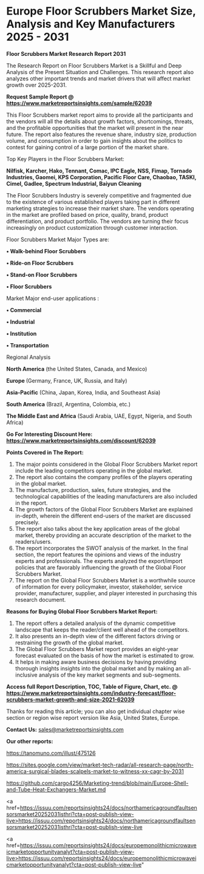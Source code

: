  # Europe Floor Scrubbers Market Size, Analysis and Key Manufacturers 2025 - 2031

<strong>Floor Scrubbers Market Research Report 2031</strong>

The Research Report on Floor Scrubbers Market is a Skillful and Deep Analysis of the Present Situation and Challenges. This research report also analyzes other important trends and market drivers that will affect market growth over 2025-2031.

<strong>Request Sample Report @ <a href=https://www.marketreportsinsights.com/sample/62039>https://www.marketreportsinsights.com/sample/62039</a></strong>

This Floor Scrubbers market report aims to provide all the participants and the vendors will all the details about growth factors, shortcomings, threats, and the profitable opportunities that the market will present in the near future. The report also features the revenue share, industry size, production volume, and consumption in order to gain insights about the politics to contest for gaining control of a large portion of the market share.

Top Key Players in the Floor Scrubbers Market:

<strong>Nilfisk, Karcher, Hako, Tennant, Comac, IPC Eagle, NSS, Fimap, Tornado Industries, Gaomei, KPS Corporation, Pacific Floor Care, Chaobao, TASKI, Cimel, Gadlee, Spectrum Industrial, Baiyun Cleaning</strong>

The Floor Scrubbers Industry is severely competitive and fragmented due to the existence of various established players taking part in different marketing strategies to increase their market share. The vendors operating in the market are profiled based on price, quality, brand, product differentiation, and product portfolio. The vendors are turning their focus increasingly on product customization through customer interaction.

Floor Scrubbers Market Major Types are:

<strong>• Walk-behind Floor Scrubbers

• Ride-on Floor Scrubbers

• Stand-on Floor Scrubbers

• Floor Scrubbers</strong>

Market Major end-user applications :

<strong>• Commercial

• Industrial

• Institution

• Transportation</strong>

Regional Analysis

</u><strong><b>North America</b></strong> (the United States, Canada, and Mexico)

<strong><b>Europe </b></strong>(Germany, France, UK, Russia, and Italy)

<strong><b>Asia-Pacific</b></strong> (China, Japan, Korea, India, and Southeast Asia)

<strong><b>South America</b></strong> (Brazil, Argentina, Colombia, etc.)

<strong><b>The Middle East and Africa</b></strong> (Saudi Arabia, UAE, Egypt, Nigeria, and South Africa)

<strong>Go For Interesting Discount Here: <a href=https://www.marketreportsinsights.com/discount/62039>https://www.marketreportsinsights.com/discount/62039</a></strong>

<strong>Points Covered in The Report:</strong>
<ol>
  <li>The major points considered in the Global Floor Scrubbers Market report include the leading competitors operating in the global market.</li>
  <li>The report also contains the company profiles of the players operating in the global market.</li>
  <li>The manufacture, production, sales, future strategies, and the technological capabilities of the leading manufacturers are also included in the report.</li>
  <li>The growth factors of the Global Floor Scrubbers Market are explained in-depth, wherein the different end-users of the market are discussed precisely.</li>
  <li>The report also talks about the key application areas of the global market, thereby providing an accurate description of the market to the readers/users.</li>
  <li>The report incorporates the SWOT analysis of the market. In the final section, the report features the opinions and views of the industry experts and professionals. The experts analyzed the export/import policies that are favorably influencing the growth of the Global Floor Scrubbers Market.</li>
  <li>The report on the Global Floor Scrubbers Market is a worthwhile source of information for every policymaker, investor, stakeholder, service provider, manufacturer, supplier, and player interested in purchasing this research document.</li>
</ol>
<strong>Reasons for Buying Global Floor Scrubbers Market Report:</strong>

<ol>
  <li>The report offers a detailed analysis of the dynamic competitive landscape that keeps the reader/client well ahead of the competitors.</li>
  <li>It also presents an in-depth view of the different factors driving or restraining the growth of the global market.</li>
  <li>The Global Floor Scrubbers Market report provides an eight-year forecast evaluated on the basis of how the market is estimated to grow.</li>
  <li>It helps in making aware business decisions by having providing thorough insights insights into the global market and by making an all-inclusive analysis of the key market segments and sub-segments.</li>
</ol>
<strong>Access full Report Description, TOC, Table of Figure, Chart, etc. @ <a href=https://www.marketreportsinsights.com/industry-forecast/floor-scrubbers-market-growth-and-size-2021-62039>https://www.marketreportsinsights.com/industry-forecast/floor-scrubbers-market-growth-and-size-2021-62039</a></strong>


Thanks for reading this article; you can also get individual chapter wise section or region wise report version like Asia, United States, Europe.

<strong>Contact Us:</strong>
sales@marketreportsinsights.com

<strong>Our other reports:</strong>

<a href=https://tanomuno.com/illust/475126>https://tanomuno.com/illust/475126</a>

<a href=https://sites.google.com/view/market-tech-radar/all-research-page/north-america-surgical-blades-scalpels-market-to-witness-xx-cagr-by-2031>https://sites.google.com/view/market-tech-radar/all-research-page/north-america-surgical-blades-scalpels-market-to-witness-xx-cagr-by-2031</a>

<a href=https://github.com/cargo4256/Marketing-trend/blob/main/Europe-Shell-and-Tube-Heat-Exchangers-Market.md>https://github.com/cargo4256/Marketing-trend/blob/main/Europe-Shell-and-Tube-Heat-Exchangers-Market.md</a>

<a href=https://issuu.com/reportsinsights24/docs/northamericagroundfaultsensorsmarket20252031isthri?cta=post-publish-view-live>https://issuu.com/reportsinsights24/docs/northamericagroundfaultsensorsmarket20252031isthri?cta=post-publish-view-live</a>

<a href=https://issuu.com/reportsinsights24/docs/europemonolithicmicrowaveicmarketopportunityanalyt?cta=post-publish-view-live>https://issuu.com/reportsinsights24/docs/europemonolithicmicrowaveicmarketopportunityanalyt?cta=post-publish-view-live</a>"
